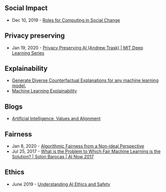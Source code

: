 ## Social Impact
- Dec 10, 2019 - [Roles for Computing in Social Change](https://arxiv.org/abs/1912.04883)

## Privacy preserving
- Jan 19, 2020 - [Privacy Preserving AI (Andrew Trask) | MIT Deep Learning Series](https://www.youtube.com/watch?v=4zrU54VIK6k)

## Explainability
- [Generate Diverse Counterfactual Explanations for any machine learning model.](https://github.com/microsoft/dice)
- [Machine Learning Explainability](https://www.kaggle.com/learn/machine-learning-explainability)

## Blogs
- [Artificial Intelligence, Values and Alignment](https://deepmind.com/research/publications/Artificial-Intelligence-Values-and-Alignment)

## Fairness
- Jan 8, 2020 - [Algorithmic Fairness from a Non-ideal Perspective](https://arxiv.org/abs/2001.09773)
- Jul 25, 2017 - [What is the Problem to Which Fair Machine Learning is the Solution? | Solon Barocas | AI Now 2017](https://www.youtube.com/watch?time_continue=4&v=S_AkPi6-r3Y&feature=emb_title)

## Ethics
- June 2019 - [Understanding AI Ethics and Safety](https://www.turing.ac.uk/sites/default/files/2019-06/understanding_artificial_intelligence_ethics_and_safety.pdf)